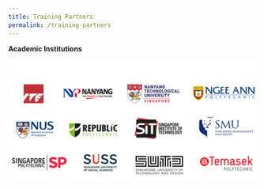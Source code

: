 ```yaml
---
title: Training Partners
permalink: /training-partners
---
```

**Academic Institutions**

![Alt text for image on Isomer site](/images/AICAC.png)
